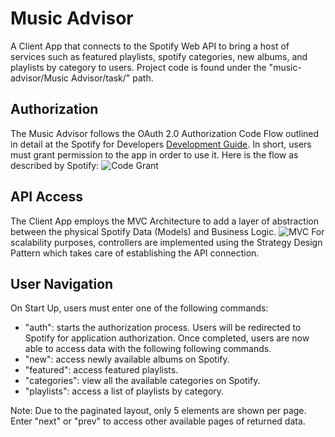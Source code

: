 # Music Advisor
A Client App that connects to the Spotify Web API to bring a host of services such as featured playlists, spotify categories, new albums, and playlists by category to users. Project code is found under the "music-advisor/Music Advisor/task/" path.

## Authorization
The Music Advisor follows the OAuth 2.0 Authorization Code Flow outlined in detail at the Spotify for Developers [Development Guide](https://developer.spotify.com/documentation/general/guides/authorization/code-flow/). In short, users must grant permission to the app in order to use it. Here is the flow as described by Spotify: ![Code Grant](https://developer.spotify.com/assets/AuthG_AuthoriztionCode.png)
## API Access
The Client App employs the MVC Architecture to add a layer of abstraction between the physical Spotify Data (Models) and Business Logic. ![MVC](https://developer.mozilla.org/en-US/docs/Glossary/MVC/model-view-controller-light-blue.png)
For scalability purposes, controllers are implemented using the Strategy Design Pattern which takes care of establishing the API connection.
## User Navigation
On Start Up, users must enter one of the following commands:
- "auth": starts the authorization process. Users will be redirected to Spotify for application authorization. Once completed, users are now able to access data with the following following commands.
- "new": access newly available albums on Spotify. 
- "featured": access featured playlists.
- "categories": view all the available categories on Spotify.
- "playlists": access a list of playlists by category.

Note: Due to the paginated layout, only 5 elements are shown per page. Enter "next" or "prev" to access other available pages of returned data.
